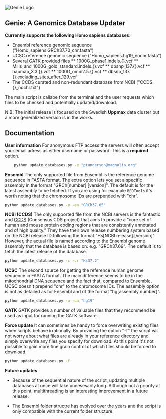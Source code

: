 ![Genie Logo](https://dl.dropbox.com/u/116686/genie-logo.png "Genie: Genomics database updater")

## Genie: A Genomics Database Updater

__Currently supports the following Homo sapiens databases__:
* Ensembl reference genomic sequence ("Homo_sapiens.GRCh37.70_chr.fasta")
* UCSC reference genomic sequence ("Homo_sapiens.hg19_nochr.fasta")
* Several GATK provided files
** 1000G_phase1.indels.{}.vcf
** Mills_and_1000G_gold_standard.indels.{}.vcf
** dbsnp_137.{}.vcf
** hapmap_3.3.{}.vcf
** 1000G_omni2.5.{}.vcf
** dbsnp_137.{}.excluding_sites_after_129.vcf
* The CCDS curated and non-redundant database from NCBI ("CCDS.{}_nochr.txt")

The main script is callabe from the terminal and the user requests which files to be checked and potentially updated/download.

N.B. The initial release is focused on the Swedish **Uppmax** data cluster but a more generalized version is in the works.

## Documentation

**User information**
For anonymous FTP access the servers will often accept your email adress as either username or password. This is a **required** option.

```bash
	python update_databases.py -e "ptanderson@magnolia.org"
```

**Ensembl**
The only supported file from Ensembl is the reference genome sequence in FASTA format. The extra option lets you set a specific assembly in the format "GRCh[number].[version]". The default is for the latest assembly to be fetched. If you are using for example `BEDTools` it's worth noting that the chromosome IDs are prepended with "chr".

```bash
python update_databases.py -e -ea "GRCh37.65"
```

**NCBI (CCDS)**
The only supported file from the NCBI servers is the fantastic and [CCDS](http://www.ncbi.nlm.nih.gov/CCDS/CcdsBrowse.cgi) (Consensus CDS project) that aims to provide a "core set of human and mouse protein coding regions that are consistently annotated and of high quality." They have their own release numbering system based on the NCBI release ID following the format "Hs[NCBI release].[version]". However, the actual file is named according to the Ensembl genome assembly that the database is based on: e.g. "GRCh37.69". The default is to fetch the latest release of the database.

```bash
python update_databases.py -c -cr "Hs37.2"
```

**UCSC**
The second source for getting the reference human genome sequence in FASTA format. The main difference seems to be in the mitochondrial DNA sequence and the fact that, compared to Ensemble, UCSC doesn't prepend "chr" to the chromosome IDs. The assembly option is not as detailed as for Ensembl and of the format "hg[assembly number]".

```bash
python update_databases.py -u -ua "hg19"
```

**GATK**
GATK provides a number of valuable files that they recommend be used as input for running the GATK software. 

**Force update**
It can sometimes be handy to force overwriting existing files when scripts behave irrationally. By providing the option "-f" the script will not worry about what files are already in your reference directory and simply overwrite any files you specify for download. At this point it's not possible to gain more fine grain control of which files should be forced to download.

```bash
python update_databases.py -f
```

**Future updates**
* Because of the sequential nature of the script, updating multiple databases at once will take unnesesarily long. Although not a priority at this point, multithreading is an interesting improvement in a future release.

* The Ensembl folder structre has evolved over the years and the script is only compatible with the current folder structure.